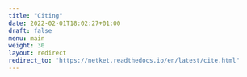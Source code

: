 ```yaml
---
title: "Citing"
date: 2022-02-01T18:02:27+01:00
draft: false
menu: main
weight: 30
layout: redirect
redirect_to: "https://netket.readthedocs.io/en/latest/cite.html"
---
```

